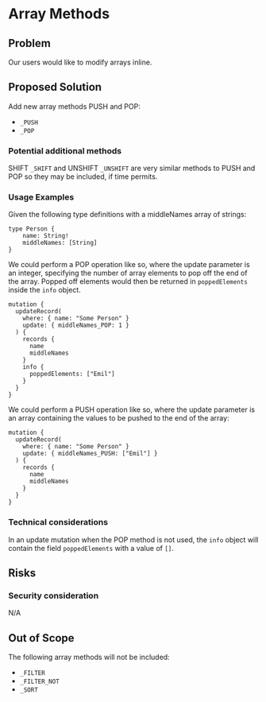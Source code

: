 # Array Methods

## Problem

Our users would like to modify arrays inline.

## Proposed Solution

Add new array methods PUSH and POP:

-   `_PUSH`
-   `_POP`

### Potential additional methods

SHIFT `_SHIFT` and UNSHIFT `_UNSHIFT` are very similar methods to PUSH and POP so they may be included, if time permits.

### Usage Examples

Given the following type definitions with a middleNames array of strings:

```gql
type Person {
    name: String!
    middleNames: [String]
}
```

We could perform a POP operation like so, where the update parameter is an integer, specifying the number of array elements to pop off the end of the array. Popped off elements would then be returned in `poppedElements` inside the `info` object.

```
mutation {
  updateRecord(
    where: { name: "Some Person" }
    update: { middleNames_POP: 1 }
  ) {
    records {
      name
      middleNames
    }
    info {
      poppedElements: ["Emil"]
    }
  }
}
```

We could perform a PUSH operation like so, where the update parameter is an array containing the values to be pushed to the end of the array:

```
mutation {
  updateRecord(
    where: { name: "Some Person" }
    update: { middleNames_PUSH: ["Emil"] }
  ) {
    records {
      name
      middleNames
    }
  }
}
```

### Technical considerations

In an update mutation when the POP method is not used, the `info` object will contain the field `poppedElements` with a value of `[]`.

## Risks

### Security consideration

N/A

## Out of Scope

The following array methods will not be included:

-   `_FILTER`
-   `_FILTER_NOT`
-   `_SORT`
